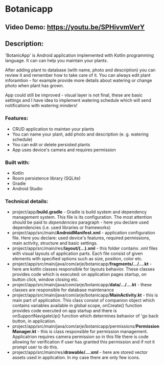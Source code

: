 # Botanicapp
## Video Demo:  https://youtu.be/SPHivvmVerY
## Description:
'BotanicApp' is Android application implemented with Kotlin programming language.
It can can help you maintain your plants.

After adding plant to database (with name, photo and description) you can review it and remember how to take care of it.
You can always edit plant inforamtion - for example provide more details about watering or change photo when plant has grown.

App could still be improved - visual layer is not final, these are basic settings and I have idea to implement watering schedule which will send notifications with watering minders!

### Features:
* CRUD application to maintan your plants
* You can name your plant, add photo and description (e. g. watering schedule)
* You can edit or delete persisted plants
* App uses device's camera and requires permission

### Built with:
* Kotlin
* Room persistence library (SQLite)
* Gradle
* Android Studio

### Technical details:
* project/app/<b>build.gradle</b> - Gradle is build system and dependency management system. This file is its configuration. The most attention should be paid to <i>dependencies</i> paragraph - here you declare used dependencies (i.e. used libraries or frameworks)
* project/app/src/main/<b>AndroidManifest.xml</b> - application configuration file. Here you declare: used device's features, required permissions, main activity, structure and basic settings.
* project/app/src/main/res/<b>layout/(...).xml</b> - this folder contains .xml files with visual layouts of application parts. Each file consist of given elements with specified options such as size, position, color etc.
* project/app/src/main/java/com/arje/botanicapp/<b>fragments/.../....kt</b> - here are kotlin classes responsible for layouts behavior. These classes provides code which is executed: on application pages startup, on button click, window closing etc.
* project/app/src/main/java/com/arje/botanicapp/<b>data/.../....kt</b> - these classes are responsible for database maintenance
* project/app/src/main/java/com/arje/botanicapp/<b>MainActivity.kt</b> - this is main part of application. This class consist of companion object which contains variables available in global scope, onCreate() function provides code executed on app startup and there is onSupportNavigateUp() function which determines behavior of 'go back button, in application.
* project/app/src/main/java/com/arje/botanicapp/permissions/<b>PermissionManager.kt</b> - this is class responsible for permission management. Applicatrion requires camera permission so in this file there is code allowing for verification if user has granted this permission and if not it prompt user to do this.
* project/app/src/main/res/<b>drawable/....xml</b> - here are stored vector assets used in application. In my case there are only few icons.
